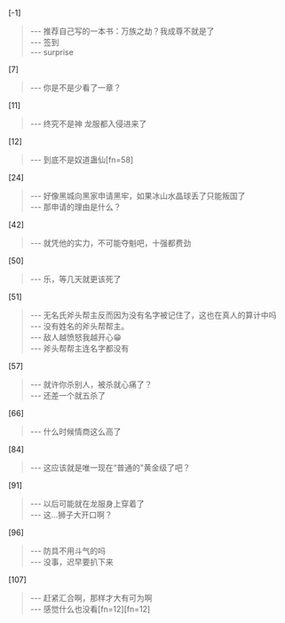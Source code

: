 
[-1] 
>--- 推荐自己写的一本书：万族之劫？我成尊不就是了<br>
>--- 签到<br>
>--- surprise<br>

[7] 
>--- 你是不是少看了一章？<br>

[11] 
>--- 终究不是神 龙服都入侵进来了<br>

[12] 
>--- 到底不是奴道蛊仙[fn=58]<br>

[24] 
>--- 好像黑城向黑家申请黑牢，如果冰山水晶球丢了只能叛国了<br>
>--- 那申请的理由是什么？<br>

[42] 
>--- 就凭他的实力，不可能夺魁吧，十强都费劲<br>

[50] 
>--- 乐，等几天就更该死了<br>

[51] 
>--- 无名氏斧头帮主反而因为没有名字被记住了，这也在真人的算计中吗<br>
>--- 没有姓名的斧头帮帮主。<br>
>--- 敌人越愤怒我越开心😁<br>
>--- 斧头帮帮主连名字都没有<br>

[57] 
>--- 就许你杀别人，被杀就心痛了？<br>
>--- 还差一个就五杀了<br>

[66] 
>--- 什么时候情商这么高了<br>

[84] 
>--- 这应该就是唯一现在“普通的"黄金级了吧？<br>

[91] 
>--- 以后可能就在龙服身上穿着了<br>
>--- 这...狮子大开口啊？<br>

[96] 
>--- 防具不用斗气的吗<br>
>--- 没事，迟早要扒下来<br>

[107] 
>--- 赶紧汇合啊，那样才大有可为啊<br>
>--- 感觉什么也没看[fn=12][fn=12]<br>
